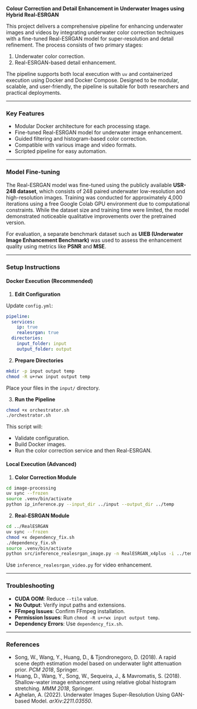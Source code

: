 **Colour Correction and Detail Enhancement in Underwater Images using Hybrid Real-ESRGAN**

This project delivers a comprehensive pipeline for enhancing underwater images and videos by integrating underwater color correction techniques with a fine-tuned Real-ESRGAN model for super-resolution and detail refinement. The process consists of two primary stages:

1. Underwater color correction.
2. Real-ESRGAN-based detail enhancement.

The pipeline supports both local execution with `uv` and containerized execution using Docker and Docker Compose. Designed to be modular, scalable, and user-friendly, the pipeline is suitable for both researchers and practical deployments.

---

### **Key Features**

* Modular Docker architecture for each processing stage.
* Fine-tuned Real-ESRGAN model for underwater image enhancement.
* Guided filtering and histogram-based color correction.
* Compatible with various image and video formats.
* Scripted pipeline for easy automation.

---

### **Model Fine-tuning**

The Real-ESRGAN model was fine-tuned using the publicly available **USR-248 dataset**, which consists of 248 paired underwater low-resolution and high-resolution images. Training was conducted for approximately 4,000 iterations using a free Google Colab GPU environment due to computational constraints. While the dataset size and training time were limited, the model demonstrated noticeable qualitative improvements over the pretrained version.

For evaluation, a separate benchmark dataset such as **UIEB (Underwater Image Enhancement Benchmark)** was used to assess the enhancement quality using metrics like **PSNR** and **MSE**.

---

### **Setup Instructions**

#### **Docker Execution (Recommended)**

1. **Edit Configuration**

Update `config.yml`:

```yaml
pipeline:
  services:
    ip: true
    realesrgan: true
  directories:
    input_folder: input
    output_folder: output
```

2. **Prepare Directories**

```bash
mkdir -p input output temp
chmod -R u+rwx input output temp
```

Place your files in the `input/` directory.

3. **Run the Pipeline**

```bash
chmod +x orchestrator.sh
./orchestrator.sh
```

This script will:

* Validate configuration.
* Build Docker images.
* Run the color correction service and then Real-ESRGAN.

#### **Local Execution (Advanced)**

1. **Color Correction Module**

```bash
cd image-processing
uv sync --frozen
source .venv/bin/activate
python ip_inference.py --input_dir ../input --output_dir ../temp
```

2. **Real-ESRGAN Module**

```bash
cd ../RealESRGAN
uv sync --frozen
chmod +x dependency_fix.sh
./dependency_fix.sh
source .venv/bin/activate
python src/inference_realesrgan_image.py -n RealESRGAN_x4plus -i ../temp -o ../output --model_path model/net_g_5000.pth --outscale 4 --tile 400
```

Use `inference_realesrgan_video.py` for video enhancement.

---

### **Troubleshooting**

* **CUDA OOM**: Reduce `--tile` value.
* **No Output**: Verify input paths and extensions.
* **FFmpeg Issues**: Confirm FFmpeg installation.
* **Permission Issues**: Run `chmod -R u+rwx input output temp`.
* **Dependency Errors**: Use `dependency_fix.sh`.

---

### **References**

* Song, W., Wang, Y., Huang, D., & Tjondronegoro, D. (2018). A rapid scene depth estimation model based on underwater light attenuation prior. *PCM 2018*, Springer.
* Huang, D., Wang, Y., Song, W., Sequeira, J., & Mavromatis, S. (2018). Shallow-water image enhancement using relative global histogram stretching. *MMM 2018*, Springer.
* Aghelan, A. (2022). Underwater Images Super-Resolution Using GAN-based Model. *arXiv:2211.03550*.